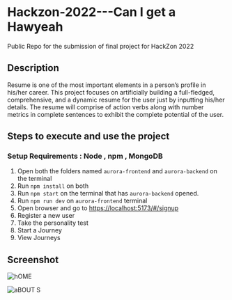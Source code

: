 # Hackzon-2022---Can I get a Hawyeah
Public Repo for the submission of final project for HackZon 2022


## Description

Resume is one of the most important elements in a person’s profile in his/her career. This 
project focuses on artificially building a full-fledged, comprehensive, and a dynamic 
resume for the user just by inputting his/her details. The resume will comprise of action 
verbs along with number metrics in complete sentences to exhibit the complete potential 
of the user.


## Steps to execute and use the project

### Setup Requirements : Node , npm , MongoDB
1. Open both the folders named `aurora-frontend` and `aurora-backend` on the terminal
2. Run `npm install` on both
3. Run `npm start` on the terminal that has `aurora-backend` opened.
4. Run `npm run dev` on `aurora-frontend` terminal
5. Open browser and go to [https://localhost:5173/#/signup](https://localhost:5173/#/signup)
6. Register a new user
7. Take the personality test
8. Start a Journey
9. View Journeys

## Screenshot
![hOME](https://user-images.githubusercontent.com/71288789/202185535-0a20f5bf-1167-4feb-8700-c454bdad52d8.PNG)

![aBOUT S](https://user-images.githubusercontent.com/71288789/202185606-2d3adfc2-a0be-4ac7-9542-b71f591c1093.PNG)
